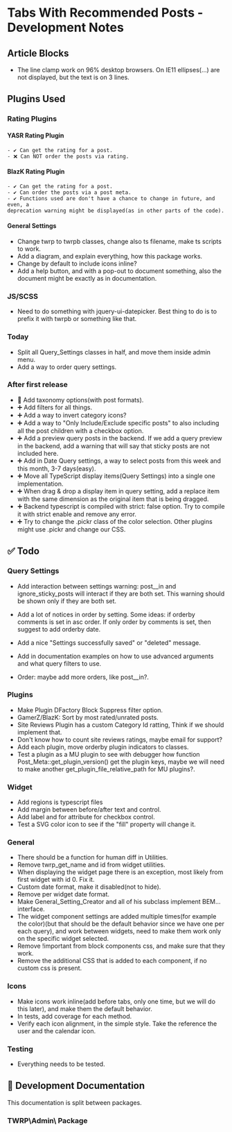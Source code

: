 # Tabs With Recommended Posts - Development Notes

## Article Blocks

- The line clamp work on 96% desktop browsers. On IE11 ellipses(...) are not displayed, but the text is on 3 lines.

## Plugins Used

### Rating Plugins

#### YASR Rating Plugin

    - ✔ Can get the rating for a post.
    - ❌ Can NOT order the posts via rating.

#### BlazK Rating Plugin

    - ✔ Can get the rating for a post.
    - ✔ Can order the posts via a post meta.
    - ✔ Functions used are don't have a chance to change in future, and even, a
    deprecation warning might be displayed(as in other parts of the code).

#### General Settings

- Change twrp to twrpb classes, change also ts filename, make ts scripts to work.
- Add a diagram, and explain everything, how this package works.
- Change by default to include icons inline?
- Add a help button, and with a pop-out to document something, also the document
might be exactly as in documentation.

### JS/SCSS

- Need to do something with jquery-ui-datepicker. Best thing to do is to prefix
it with twrpb or something like that.

### Today

- Split all Query_Settings classes in half, and move them inside admin menu.
- Add a way to order query settings.

### After first release

- 🥇 Add taxonomy options(with post formats).
- ➕ Add filters for all things.
- ➕ Add a way to invert category icons?
- ➕ Add a way to "Only Include/Exclude specific posts" to also including all the post children with a checkbox option.
- ➕ Add a preview query posts in the backend. If we add a query preview in the backend, add a warning that will say that sticky posts are not included here.
- ➕ Add in Date Query settings, a way to select posts from this week and this month, 3-7 days(easy).
- ➕ Move all TypeScript display items(Query Settings) into a single one implementation.
- ➕ When drag & drop a display item in query setting, add a replace item with the same dimension as the original item that is being dragged.
- ➕ Backend typescript is compiled with strict: false option. Try to compile it with strict enable and remove any error.
- ➕ Try to change the .pickr class of the color selection. Other plugins might use .pickr and change our CSS.

## ✅ Todo

### Query Settings

- Add interaction between settings warning: post__in and ignore_sticky_posts
will interact if they are both set. This warning should be shown only if they are both set.

- Add a lot of notices in order by setting. Some ideas: if orderby comments is
set in asc order. If only order by comments is set, then suggest to add orderby date.

- Add a nice "Settings successfully saved" or "deleted" message.

- Add in documentation examples on how to use advanced arguments and what query filters to use.
- Order: maybe add more orders, like post__in?.

### Plugins

- Make Plugin DFactory Block Suppress filter option.
- GamerZ/BlazK: Sort by most rated/unrated posts.
- Site Reviews Plugin has a custom Category Id ratting, Think if we should implement that.
- Don't know how to count site reviews ratings, maybe email for support?
- Add each plugin, move orderby plugin indicators to classes.
- Test a plugin as a MU plugin to see with debugger how function Post_Meta::get_plugin_version() get the plugin keys, maybe we will need
to make another get_plugin_file_relative_path for MU plugins?.

### Widget

- Add regions is typescript files
- Add margin between before/after text and control.
- Add label and for attribute for checkbox control.
- Test a SVG color icon to see if the "fill" property will change it.

### General

- There should be a function for human diff in Utilities.
- Remove twrp_get_name and id from widget utilities.
- When displaying the widget page there is an exception, most likely from first widget with id 0. Fix it.
- Custom date format, make it disabled(not to hide).
- Remove per widget date format.
- Make General_Setting_Creator and all of his subclass implement BEM... interface.
- The widget component settings are added multiple times(for example the color)(but that should be the default behavior since we have one per each query), and work between widgets, need to make
them work only on the specific widget selected.
- Remove !important from block components css, and make sure that they work.
- Remove the additional CSS that is added to each component, if no custom css is present.

### Icons

- Make icons work inline(add before tabs, only one time, but we will do this later), and make them the default behavior.
- In tests, add coverage for each method.
- Verify each icon alignment, in the simple style. Take the reference the user and the calendar icon.

### Testing

- Everything needs to be tested.

## 📖 Development Documentation

This documentation is split between packages.

### TWRP\Admin\ Package
